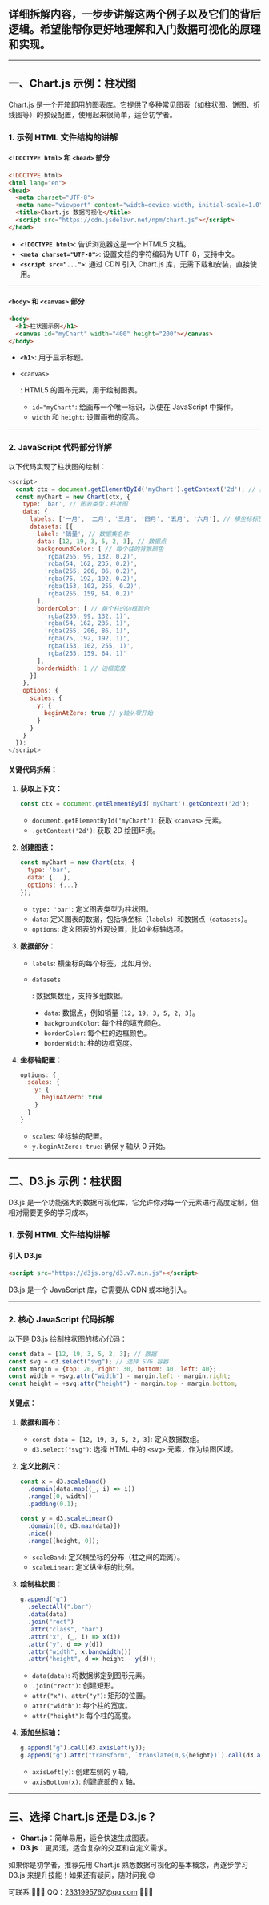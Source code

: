 ## 详细拆解内容，一步步讲解这两个例子以及它们的背后逻辑。希望能帮你更好地理解和入门数据可视化的原理和实现。

------

## 一、Chart.js 示例：柱状图

Chart.js 是一个开箱即用的图表库。它提供了多种常见图表（如柱状图、饼图、折线图等）的预设配置，使用起来很简单，适合初学者。

### 1. 示例 HTML 文件结构的讲解

#### `<!DOCTYPE html>` 和 `<head>` 部分

```html
<!DOCTYPE html>
<html lang="en">
<head>
  <meta charset="UTF-8">
  <meta name="viewport" content="width=device-width, initial-scale=1.0">
  <title>Chart.js 数据可视化</title>
  <script src="https://cdn.jsdelivr.net/npm/chart.js"></script>
</head>
```

- **`<!DOCTYPE html>`**: 告诉浏览器这是一个 HTML5 文档。
- **`<meta charset="UTF-8">`**: 设置文档的字符编码为 UTF-8，支持中文。
- **`<script src="...">`**: 通过 CDN 引入 Chart.js 库，无需下载和安装，直接使用。

------

#### `<body>` 和 `<canvas>` 部分

```html
<body>
  <h1>柱状图示例</h1>
  <canvas id="myChart" width="400" height="200"></canvas>
</body>
```

- **`<h1>`**: 用于显示标题。

- `<canvas>`

  : HTML5 的画布元素，用于绘制图表。

  - `id="myChart"`: 给画布一个唯一标识，以便在 JavaScript 中操作。
  - `width` 和 `height`: 设置画布的宽高。

------

### 2. JavaScript 代码部分详解

以下代码实现了柱状图的绘制：

```javascript
<script>
  const ctx = document.getElementById('myChart').getContext('2d'); // 获取画布上下文
  const myChart = new Chart(ctx, {
    type: 'bar', // 图表类型：柱状图
    data: {
      labels: ['一月', '二月', '三月', '四月', '五月', '六月'], // 横坐标标签
      datasets: [{
        label: '销量', // 数据集名称
        data: [12, 19, 3, 5, 2, 3], // 数据点
        backgroundColor: [ // 每个柱的背景颜色
          'rgba(255, 99, 132, 0.2)',
          'rgba(54, 162, 235, 0.2)',
          'rgba(255, 206, 86, 0.2)',
          'rgba(75, 192, 192, 0.2)',
          'rgba(153, 102, 255, 0.2)',
          'rgba(255, 159, 64, 0.2)'
        ],
        borderColor: [ // 每个柱的边框颜色
          'rgba(255, 99, 132, 1)',
          'rgba(54, 162, 235, 1)',
          'rgba(255, 206, 86, 1)',
          'rgba(75, 192, 192, 1)',
          'rgba(153, 102, 255, 1)',
          'rgba(255, 159, 64, 1)'
        ],
        borderWidth: 1 // 边框宽度
      }]
    },
    options: {
      scales: {
        y: {
          beginAtZero: true // y轴从零开始
        }
      }
    }
  });
</script>
```

#### **关键代码拆解：**

1. **获取上下文：**

   ```javascript
   const ctx = document.getElementById('myChart').getContext('2d');
   ```

   - `document.getElementById('myChart')`: 获取 `<canvas>` 元素。
   - `.getContext('2d')`: 获取 2D 绘图环境。

2. **创建图表：**

   ```javascript
   const myChart = new Chart(ctx, {
     type: 'bar',
     data: {...},
     options: {...}
   });
   ```

   - `type: 'bar'`: 定义图表类型为柱状图。
   - `data`: 定义图表的数据，包括横坐标（`labels`）和数据点（`datasets`）。
   - `options`: 定义图表的外观设置，比如坐标轴选项。

3. **数据部分：**

   - `labels`: 横坐标的每个标签，比如月份。

   - ```
     datasets
     ```

     : 数据集数组，支持多组数据。

     - `data`: 数据点，例如销量 `[12, 19, 3, 5, 2, 3]`。
     - `backgroundColor`: 每个柱的填充颜色。
     - `borderColor`: 每个柱的边框颜色。
     - `borderWidth`: 柱的边框宽度。

4. **坐标轴配置：**

   ```javascript
   options: {
     scales: {
       y: {
         beginAtZero: true
       }
     }
   }
   ```

   - `scales`: 坐标轴的配置。
   - `y.beginAtZero: true`: 确保 y 轴从 0 开始。

------

## 二、D3.js 示例：柱状图

D3.js 是一个功能强大的数据可视化库，它允许你对每一个元素进行高度定制，但相对需要更多的学习成本。

### 1. 示例 HTML 文件结构讲解

#### 引入 D3.js

```html
<script src="https://d3js.org/d3.v7.min.js"></script>
```

D3.js 是一个 JavaScript 库，它需要从 CDN 或本地引入。

------

### 2. 核心 JavaScript 代码拆解

以下是 D3.js 绘制柱状图的核心代码：

```javascript
const data = [12, 19, 3, 5, 2, 3]; // 数据
const svg = d3.select("svg"); // 选择 SVG 容器
const margin = {top: 20, right: 30, bottom: 40, left: 40};
const width = +svg.attr("width") - margin.left - margin.right;
const height = +svg.attr("height") - margin.top - margin.bottom;
```

#### 关键点：

1. **数据和画布：**

   - `const data = [12, 19, 3, 5, 2, 3]`: 定义数据数组。
   - `d3.select("svg")`: 选择 HTML 中的 `<svg>` 元素，作为绘图区域。

2. **定义比例尺：**

   ```javascript
   const x = d3.scaleBand()
     .domain(data.map((_, i) => i))
     .range([0, width])
     .padding(0.1);
   
   const y = d3.scaleLinear()
     .domain([0, d3.max(data)])
     .nice()
     .range([height, 0]);
   ```

   - `scaleBand`: 定义横坐标的分布（柱之间的距离）。
   - `scaleLinear`: 定义纵坐标的比例。

3. **绘制柱状图：**

   ```javascript
   g.append("g")
     .selectAll(".bar")
     .data(data)
     .join("rect")
     .attr("class", "bar")
     .attr("x", (_, i) => x(i))
     .attr("y", d => y(d))
     .attr("width", x.bandwidth())
     .attr("height", d => height - y(d));
   ```

   - `data(data)`: 将数据绑定到图形元素。
   - `.join("rect")`: 创建矩形。
   - `attr("x")`、`attr("y")`: 矩形的位置。
   - `attr("width")`: 每个柱的宽度。
   - `attr("height")`: 每个柱的高度。

4. **添加坐标轴：**

   ```javascript
   g.append("g").call(d3.axisLeft(y));
   g.append("g").attr("transform", `translate(0,${height})`).call(d3.axisBottom(x));
   ```

   - `axisLeft(y)`: 创建左侧的 y 轴。
   - `axisBottom(x)`: 创建底部的 x 轴。

------

## 三、选择 Chart.js 还是 D3.js？

- **Chart.js**：简单易用，适合快速生成图表。
- **D3.js**：更灵活，适合复杂的交互和自定义需求。

如果你是初学者，推荐先用 Chart.js 熟悉数据可视化的基本概念，再逐步学习 D3.js 来提升技能！如果还有疑问，随时问我 😊

可联系 👛👛👛 QQ：2331995767@qq.com 👛👛👛